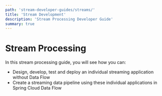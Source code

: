 ```yaml
---
path: 'stream-developer-guides/streams/'
title: 'Stream Development'
description: 'Stream Processing Developer Guide'
summary: true
---
```


# Stream Processing

In this stream processing guide, you will see how you can:

- Design, develop, test and deploy an individual streaming application without Data Flow
- Create a streaming data pipeline using these individual applications in Spring Cloud Data Flow

